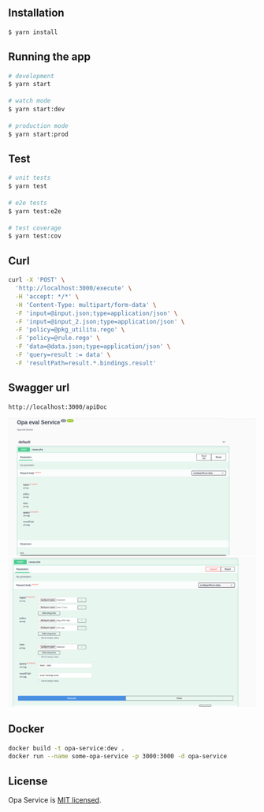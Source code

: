 ## Installation

```bash
$ yarn install
```

## Running the app

```bash
# development
$ yarn start

# watch mode
$ yarn start:dev

# production mode
$ yarn start:prod
```

## Test

```bash
# unit tests
$ yarn test

# e2e tests
$ yarn test:e2e

# test coverage
$ yarn test:cov
```
## Curl

```bash
curl -X 'POST' \
  'http://localhost:3000/execute' \
  -H 'accept: */*' \
  -H 'Content-Type: multipart/form-data' \
  -F 'input=@input.json;type=application/json' \
  -F 'input=@input_2.json;type=application/json' \
  -F 'policy=@pkg_utilitu.rego' \
  -F 'policy=@rule.rego' \
  -F 'data=@data.json;type=application/json' \
  -F 'query=result := data' \
  -F 'resultPath=result.*.bindings.result'
```

## Swagger url
```
http://localhost:3000/apiDoc
```
![Alt text](image/swagger.png)
![Alt text](image/swagger_2.png)

## Docker
```bash
docker build -t opa-service:dev .
docker run --name some-opa-service -p 3000:3000 -d opa-service 
``` 
## License

Opa Service is [MIT licensed](LICENSE).
